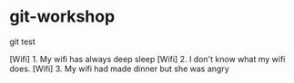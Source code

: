 # git-workshop
git test

[Wifi] 1. My wifi has always deep sleep
[Wifi] 2. I don't know what my wifi does.
[Wifi] 3. My wifi had made dinner but she was angry
